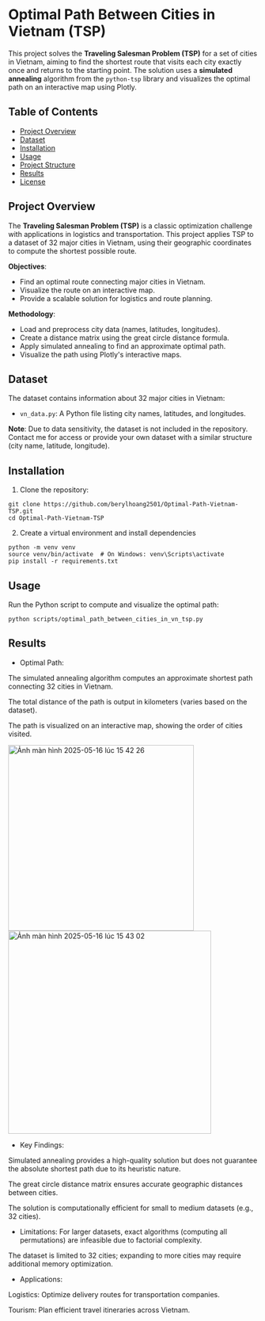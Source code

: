 # Optimal Path Between Cities in Vietnam (TSP)

This project solves the **Traveling Salesman Problem (TSP)** for a set of cities in Vietnam, aiming to find the shortest route that visits each city exactly once and returns to the starting point. The solution uses a **simulated annealing** algorithm from the `python-tsp` library and visualizes the optimal path on an interactive map using Plotly.

## Table of Contents
- [Project Overview](#project-overview)
- [Dataset](#dataset)
- [Installation](#installation)
- [Usage](#usage)
- [Project Structure](#project-structure)
- [Results](#results)
- [License](#license)

## Project Overview
The **Traveling Salesman Problem (TSP)** is a classic optimization challenge with applications in logistics and transportation. This project applies TSP to a dataset of 32 major cities in Vietnam, using their geographic coordinates to compute the shortest possible route.

**Objectives**:
- Find an optimal route connecting major cities in Vietnam.
- Visualize the route on an interactive map.
- Provide a scalable solution for logistics and route planning.

**Methodology**:
- Load and preprocess city data (names, latitudes, longitudes).
- Create a distance matrix using the great circle distance formula.
- Apply simulated annealing to find an approximate optimal path.
- Visualize the path using Plotly's interactive maps.

## Dataset
The dataset contains information about 32 major cities in Vietnam:
- `vn_data.py`: A Python file listing city names, latitudes, and longitudes.

**Note**: Due to data sensitivity, the dataset is not included in the repository. Contact me for access or provide your own dataset with a similar structure (city name, latitude, longitude).

## Installation
1. Clone the repository:

```
git clone https://github.com/berylhoang2501/Optimal-Path-Vietnam-TSP.git
cd Optimal-Path-Vietnam-TSP
```

2. Create a virtual environment and install dependencies

```
python -m venv venv
source venv/bin/activate  # On Windows: venv\Scripts\activate
pip install -r requirements.txt
```

## Usage

Run the Python script to compute and visualize the optimal path:

```
python scripts/optimal_path_between_cities_in_vn_tsp.py
```

## Results

- Optimal Path:

The simulated annealing algorithm computes an approximate shortest path connecting 32 cities in Vietnam.

The total distance of the path is output in kilometers (varies based on the dataset).

The path is visualized on an interactive map, showing the order of cities visited.

<img width="375" alt="Ảnh màn hình 2025-05-16 lúc 15 42 26" src="https://github.com/user-attachments/assets/89dfc7d0-31c3-4f04-8e3a-ef9f7b8170f2" />

<img width="410" alt="Ảnh màn hình 2025-05-16 lúc 15 43 02" src="https://github.com/user-attachments/assets/ce7e04e5-7c71-4349-ab76-814c71a9d2bc" />

- Key Findings:


Simulated annealing provides a high-quality solution but does not guarantee the absolute shortest path due to its heuristic nature.

The great circle distance matrix ensures accurate geographic distances between cities.

The solution is computationally efficient for small to medium datasets (e.g., 32 cities).

- Limitations:
For larger datasets, exact algorithms (computing all permutations) are infeasible due to factorial complexity.

The dataset is limited to 32 cities; expanding to more cities may require additional memory optimization.

- Applications:

Logistics: Optimize delivery routes for transportation companies.

Tourism: Plan efficient travel itineraries across Vietnam.



